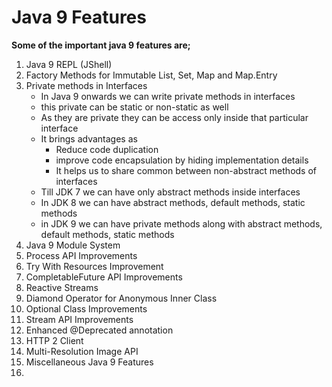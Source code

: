 # Java 9 Features
**Some of the important java 9 features are;**

1. Java 9 REPL (JShell)
2. Factory Methods for Immutable List, Set, Map and Map.Entry
3. Private methods in Interfaces
   * In Java 9 onwards we can write private methods in interfaces
   * this private can be static or non-static as well
   * As they are private they can be access only inside that particular interface
   * It brings advantages as
     * Reduce code duplication
     * improve code encapsulation by hiding implementation details
     * It helps us to share common between non-abstract methods of interfaces
   * Till JDK 7 we can have only abstract methods inside interfaces
   * In JDK 8 we can have abstract methods, default methods, static methods
   * in JDK 9 we can have private methods along with abstract methods, default methods, static methods
4. Java 9 Module System
5. Process API Improvements
6. Try With Resources Improvement
7. CompletableFuture API Improvements
8. Reactive Streams
9. Diamond Operator for Anonymous Inner Class
10. Optional Class Improvements
11. Stream API Improvements
12. Enhanced @Deprecated annotation
13. HTTP 2 Client
14. Multi-Resolution Image API
15. Miscellaneous Java 9 Features
16. 